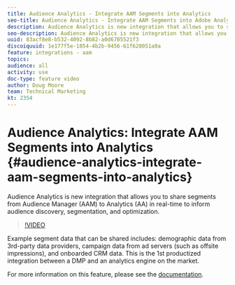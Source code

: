 ```yaml
---
title: Audience Analytics - Integrate AAM Segments into Analytics
seo-title: Audience Analytics - Integrate AAM Segments into Adobe Analytics
description: Audience Analytics is new integration that allows you to share segments from Audience Manager (AAM) to Analytics (AA) in real-time to inform audience discovery, segmentation, and optimization.
seo-description: Audience Analytics is new integration that allows you to share segments from Audience Manager (AAM) to Adobe Analytics (AA) in real-time to inform audience discovery, segmentation, and optimization.
uuid: 83acf8e8-b532-4092-8b82-a0d6705521f3
discoiquuid: 1e177f5e-1854-4b2b-9456-61f628051a0a
feature: integrations - aam
topics: 
audience: all
activity: use
doc-type: feature video
author: Doug Moore
team: Technical Marketing
kt: 2354
---
```


# Audience Analytics: Integrate AAM Segments into Analytics {#audience-analytics-integrate-aam-segments-into-analytics}

Audience Analytics is new integration that allows you to share segments from Audience Manager (AAM) to Analytics (AA) in real-time to inform audience discovery, segmentation, and optimization.

>[!VIDEO](https://video.tv.adobe.com/v/25450/?quality=12)

Example segment data that can be shared includes: demographic data from 3rd-party data providers, campaign data from ad servers (such as offsite impressions), and onboarded CRM data. This is the 1st productized integration between a DMP and an analytics engine on the market.

For more information on this feature, please see the [documentation](https://marketing.adobe.com/resources/help/en_US/analytics/audiences/).
